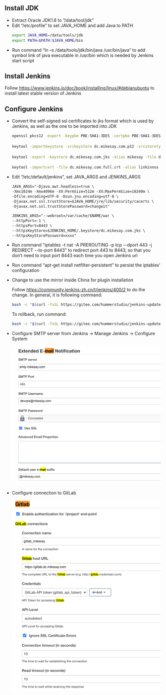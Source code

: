 ## Install JDK
+ Extract Oracle JDK1.8 to “/data/tool/jdk”
+ Edit “/etc/profile” to set JAVA_HOME and add Java to PATH
    ```bash
    export JAVA_HOME=/data/tools/jdk
    export PATH=$PATH:$JAVA_HOME/bin
    ```
+ Run command “ln –s /data/tools/jdk/bin/java /usr/bin/java” to add symbol link of java executable in /usr/bin which is needed by Jenkins start script

## Install Jenkins
Follow https://www.jenkins.io/doc/book/installing/linux/#debianubuntu to install latest stable version of Jenkins

## Configure Jenkins
+ Convert the self-signed ssl certificates to jks format which is used by Jenkins, as well as the one to be imported into JDK
    ```bash
    openssl pkcs12 -export -keypbe PBE-SHA1-3DES -certpbe PBE-SHA1-3DES -export -in dc.mikesay.com.crt -inkey dc.mikesay.com.key -name mikesay -out dc.mikesay.com.p12

    keytool -importkeystore -srckeystore dc.mikesay.com.p12 -srcstoretype pkcs12 -destkeystore dc.mikesay.com.jks

    keytool -export -keystore dc.mikesay.com.jks -alias mikesay -file dc.mikesay.com.full.crt

    keytool -importcert -file dc.mikesay.com.full.crt -alias linkinnos -keystore $JAVA_HOME/jre/lib/security/cacerts (Note, the keystore password is changeit, and also selete trust)
    ```
+ Edit “/etc/default/jenkins”, set JAVA_ARGS and JENKINS_ARGS
    ```properties
    JAVA_ARGS="-Djava.awt.headless=true \
    -Xms1024m -Xmx4096m -XX:PermSize=512m -XX:MaxPermSize=10240m \
    -Dfile.encoding=UTF-8 -Dsun.jnu.encoding=utf-8 \
    -Djavax.net.ssl.trustStore=$JAVA_HOME/jre/lib/security/cacerts \
    -Djavax.net.ssl.trustStorePassword=changeit"
    ```
    ```properties
    JENKINS_ARGS="--webroot=/var/cache/$NAME/war \
    --httpPort=-1 \
    --httpsPort=8443 \
    --httpsKeyStore=$JENKINS_HOME/.keystore/dc.mikesay.com.jks \
    --httpsKeyStorePassword=xxxx"
    ```
+ Run command “iptables -t nat -A PREROUTING -p tcp --dport 443 -j REDIRECT --to-port 8443” to redirect port 443 to 8443, so that you don’t need to input port 8443 each time you open Jenkins url

+ Run command “apt-get install netfilter-persistent” to persist the iptables’ configuration

+ Change to use the mirror inside China for plugin installation

    Follow  https://community.jenkins-zh.cn/t/jenkins/400/2 to do the change. In general, it is following command:  
    ```bash
    bash -c "$(curl -fsSL https://gitee.com/hummerstudio/jenkins-update-center-changer/raw/master/jenkins-update-center-changer.sh)"
    ```

    To rollback, run command:
    ```bash
    bash -c "$(curl -fsSL https://gitee.com/hummerstudio/jenkins-update-center-changer/raw/master/jenkins-update-center-changer.sh rollback)"
    ```
+ Configure SMTP server from Jenkins -> Manage Jenkins -> Configure System  

    ![jenkins](../../_media/jenkins/jenkins_setup1.png)

+ Configure connection to GitLab  

    ![jenkins](../../_media/jenkins/jenkins_setup2.png)